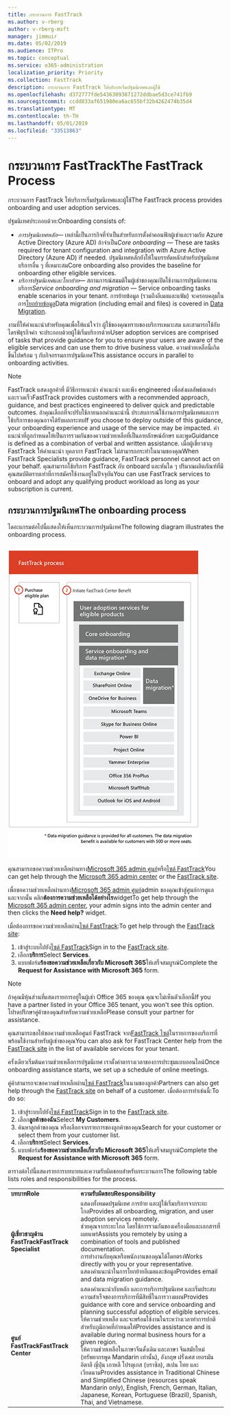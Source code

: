 ```yaml
---
title: กระบวนการ FastTrack
ms.author: v-rberg
author: v-rberg-msft
manager: jimmuir
ms.date: 05/02/2019
ms.audience: ITPro
ms.topic: conceptual
ms.service: o365-administration
localization_priority: Priority
ms.collection: FastTrack
description: กระบวนการ FastTrack ให้บริการเริ่มปฐมนิเทศและผู้ใช้
ms.openlocfilehash: d372777fde54363093871272ddbae5d3ce741fb9
ms.sourcegitcommit: ccdd833af651980ea6ac655bf32b4262474b35d4
ms.translationtype: MT
ms.contentlocale: th-TH
ms.lasthandoff: 05/01/2019
ms.locfileid: "33513863"
---
```

# <a name="the-fasttrack-process"></a><span data-ttu-id="cf70e-103">กระบวนการ FastTrack</span><span class="sxs-lookup"><span data-stu-id="cf70e-103">The FastTrack Process</span></span>

<span data-ttu-id="cf70e-104">กระบวนการ FastTrack ให้บริการเริ่มปฐมนิเทศและผู้ใช้</span><span class="sxs-lookup"><span data-stu-id="cf70e-104">The FastTrack process provides onboarding and user adoption services.</span></span> 
  
<span data-ttu-id="cf70e-105">ปฐมนิเทศประกอบด้วย:</span><span class="sxs-lookup"><span data-stu-id="cf70e-105">Onboarding consists of:</span></span>
  
- <span data-ttu-id="cf70e-106">*การปฐมนิเทศหลัก*— เหล่านี้เป็นภารกิจที่จำเป็นสำหรับการตั้งค่าคอนฟิกผู้เช่าและรวมกับ Azure Active Directory (Azure AD) ถ้าจำเป็น</span><span class="sxs-lookup"><span data-stu-id="cf70e-106">*Core onboarding* — These are tasks required for tenant configuration and integration with Azure Active Directory (Azure AD) if needed.</span></span> <span data-ttu-id="cf70e-107">ปฐมนิเทศหลักยังให้ในบรรทัดหลักสำหรับปฐมนิเทศบริการอื่น ๆ ที่เหมาะสม</span><span class="sxs-lookup"><span data-stu-id="cf70e-107">Core onboarding also provides the baseline for onboarding other eligible services.</span></span> 
- <span data-ttu-id="cf70e-108">*บริการปฐมนิเทศและโยกย้าย*— สถานการณ์สมมติในผู้เช่าของคุณเปิดใช้งานการปฐมนิเทศงานบริการ</span><span class="sxs-lookup"><span data-stu-id="cf70e-108">*Service onboarding and migration* — Service onboarding tasks enable scenarios in your tenant.</span></span> <span data-ttu-id="cf70e-109">การย้ายข้อมูล (รวมถึงอีเมลและแฟ้ม) จะครอบคลุมในการ[โยกย้ายข้อมูล](O365-data-migration.md)</span><span class="sxs-lookup"><span data-stu-id="cf70e-109">Data migration (including email and files) is covered in [Data Migration](O365-data-migration.md).</span></span> 
    
<span data-ttu-id="cf70e-110">งานที่ให้คำแนะนำสำหรับคุณเพื่อให้แน่ใจว่า ผู้ใช้ของคุณทราบของบริการเหมาะสม และสามารถใช้กับไดรฟ์ธุรกิจค่า จะประกอบด้วยผู้ใช้เริ่มบริการด้วย</span><span class="sxs-lookup"><span data-stu-id="cf70e-110">User adoption services are comprised of tasks that provide guidance for you to ensure your users are aware of the eligible services and can use them to drive business value.</span></span> <span data-ttu-id="cf70e-111">ความช่วยเหลือนี้เกิดขึ้นไปพร้อม ๆ กับกิจกรรมการปฐมนิเทศ</span><span class="sxs-lookup"><span data-stu-id="cf70e-111">This assistance occurs in parallel to onboarding activities.</span></span>
  
> [!NOTE]
> <span data-ttu-id="cf70e-112">FastTrack แสดงลูกค้าที่ มีวิธีการแนะนำ คำแนะนำ และพึง engineered เพื่อส่งผลลัพธ์ตเหล่า และรวดเร็ว</span><span class="sxs-lookup"><span data-stu-id="cf70e-112">FastTrack provides customers with a recommended approach, guidance, and best practices engineered to deliver quick and predictable outcomes.</span></span> <span data-ttu-id="cf70e-113">ถ้าคุณเลือกที่จะปรับใช้ภายนอกคำแนะนำนี้ ประสบการณ์ใช้งานการปฐมนิเทศและการใช้บริการของคุณอาจได้รับผลกระทบ</span><span class="sxs-lookup"><span data-stu-id="cf70e-113">If you choose to deploy outside of this guidance, your onboarding experience and usage of the service may be impacted.</span></span> <span data-ttu-id="cf70e-114">คำแนะนำที่ถูกกำหนดให้เป็นการรวมกันของความช่วยเหลือที่เป็นลายลักษณ์อักษร และพูด</span><span class="sxs-lookup"><span data-stu-id="cf70e-114">Guidance is defined as a combination of verbal and written assistance.</span></span> <span data-ttu-id="cf70e-115">เมื่อผู้เชี่ยวชาญ FastTrack ให้คำแนะนำ บุคลากร FastTrack ไม่สามารถกระทำในนามของคุณ</span><span class="sxs-lookup"><span data-stu-id="cf70e-115">When FastTrack Specialists provide guidance, FastTrack personnel cannot act on your behalf.</span></span> <span data-ttu-id="cf70e-116">คุณสามารถใช้บริการ FastTrack กับ onboard และหันใด ๆ ปริมาณผลิตภัณฑ์ที่มีคุณสมบัติตราบเท่าที่การสมัครใช้งานอยู่ในปัจจุบัน</span><span class="sxs-lookup"><span data-stu-id="cf70e-116">You can use FastTrack services to onboard and adopt any qualifying product workload as long as your subscription is current.</span></span> 
  
## <a name="the-onboarding-process"></a><span data-ttu-id="cf70e-117">กระบวนการปฐมนิเทศ</span><span class="sxs-lookup"><span data-stu-id="cf70e-117">The onboarding process</span></span>

<span data-ttu-id="cf70e-118">ไดอะแกรมต่อไปนี้แสดงให้เห็นกระบวนการปฐมนิเทศ</span><span class="sxs-lookup"><span data-stu-id="cf70e-118">The following diagram illustrates the onboarding process.</span></span>
  
![เส้นเวลาสำหรับการใช้ประโยชน์ปฐมนิเทศ](media/O365-Onboarding-Timeline.png)
  
<span data-ttu-id="cf70e-120">คุณสามารถขอความช่วยเหลือผ่านทาง[Microsoft 365 admin ศูนย์](https://go.microsoft.com/fwlink/?linkid=2032704)หรือ[ไซต์ FastTrack](https://go.microsoft.com/fwlink/?linkid=780698)</span><span class="sxs-lookup"><span data-stu-id="cf70e-120">You can get help through the [Microsoft 365 admin center](https://go.microsoft.com/fwlink/?linkid=2032704) or the [FastTrack site](https://go.microsoft.com/fwlink/?linkid=780698).</span></span> 

<span data-ttu-id="cf70e-121">เพื่อขอความช่วยเหลือผ่านทาง[Microsoft 365 admin ศูนย์](https://go.microsoft.com/fwlink/?linkid=2032704)admin ของคุณเข้าสู่ศูนย์การดูแล และจากนั้น คลิก**ต้องการความช่วยเหลือได้อย่างไร**widget</span><span class="sxs-lookup"><span data-stu-id="cf70e-121">To get help through the [Microsoft 365 admin center](https://go.microsoft.com/fwlink/?linkid=2032704), your admin signs into the admin center and then clicks the **Need help?** widget.</span></span> 

<span data-ttu-id="cf70e-122">เมื่อต้องการขอความช่วยเหลือผ่าน[ไซต์ FastTrack](https://go.microsoft.com/fwlink/?linkid=780698):</span><span class="sxs-lookup"><span data-stu-id="cf70e-122">To get help through the [FastTrack site](https://go.microsoft.com/fwlink/?linkid=780698):</span></span> 
1.  <span data-ttu-id="cf70e-123">เข้าสู่ระบบไปยัง[ไซต์ FastTrack](https://go.microsoft.com/fwlink/?linkid=780698)</span><span class="sxs-lookup"><span data-stu-id="cf70e-123">Sign in to the [FastTrack site](https://go.microsoft.com/fwlink/?linkid=780698).</span></span> 
2.  <span data-ttu-id="cf70e-124">เลือก**บริการ**</span><span class="sxs-lookup"><span data-stu-id="cf70e-124">Select **Services**.</span></span>
3.  <span data-ttu-id="cf70e-125">แบบฟอร์ม**ร้องขอความช่วยเหลือเกี่ยวกับ Microsoft 365**ให้เสร็จสมบูรณ์</span><span class="sxs-lookup"><span data-stu-id="cf70e-125">Complete the **Request for Assistance with Microsoft 365** form.</span></span> 
> [!NOTE]
>  <span data-ttu-id="cf70e-126">ถ้าคุณมีหุ้นส่วนที่แสดงรายการอยู่ในผู้เช่า Office 365 ของคุณ คุณจะไม่เห็นตัวเลือกนี้</span><span class="sxs-lookup"><span data-stu-id="cf70e-126">If you have a partner listed in your Office 365 tenant, you won't see this option.</span></span> <span data-ttu-id="cf70e-127">โปรดปรึกษาคู่ค้าของคุณสำหรับความช่วยเหลือ</span><span class="sxs-lookup"><span data-stu-id="cf70e-127">Please consult your partner for assistance.</span></span> 
  
 <span data-ttu-id="cf70e-128">คุณสามารถขอให้ขอความช่วยเหลือศูนย์ FastTrack จาก[FastTrack ไซต์](https://go.microsoft.com/fwlink/?linkid=780698)ในรายการของบริการที่พร้อมใช้งานสำหรับผู้เช่าของคุณ</span><span class="sxs-lookup"><span data-stu-id="cf70e-128">You can also ask for FastTrack Center help from the [FastTrack site](https://go.microsoft.com/fwlink/?linkid=780698) in the list of available services for your tenant.</span></span> 
    
 <span data-ttu-id="cf70e-129">ครั้งเดียวเริ่มต้นความช่วยเหลือการปฐมนิเทศ เราตั้งค่าตารางเวลาของการประชุมแบบออนไลน์</span><span class="sxs-lookup"><span data-stu-id="cf70e-129">Once onboarding assistance starts, we set up a schedule of online meetings.</span></span>
    
<span data-ttu-id="cf70e-130">คู่ค้าสามารถจะขอความช่วยเหลือผ่าน[ไซต์ FastTrack](https://go.microsoft.com/fwlink/?linkid=780698)ในนามของลูกค้า</span><span class="sxs-lookup"><span data-stu-id="cf70e-130">Partners can also get help through the [FastTrack site](https://go.microsoft.com/fwlink/?linkid=780698) on behalf of a customer.</span></span> <span data-ttu-id="cf70e-131">เมื่อต้องการทำเช่นนี้:</span><span class="sxs-lookup"><span data-stu-id="cf70e-131">To do so:</span></span>
1.  <span data-ttu-id="cf70e-132">เข้าสู่ระบบไปยัง[ไซต์ FastTrack](https://go.microsoft.com/fwlink/?linkid=780698)</span><span class="sxs-lookup"><span data-stu-id="cf70e-132">Sign in to the [FastTrack site](https://go.microsoft.com/fwlink/?linkid=780698).</span></span> 
2.  <span data-ttu-id="cf70e-133">เลือก**ลูกค้าของฉัน**</span><span class="sxs-lookup"><span data-stu-id="cf70e-133">Select **My Customers**.</span></span>
3.  <span data-ttu-id="cf70e-134">ค้นหาลูกค้าของคุณ หรือเลือกจากรายการของลูกค้าของคุณ</span><span class="sxs-lookup"><span data-stu-id="cf70e-134">Search for your customer or select them from your customer list.</span></span>
4.  <span data-ttu-id="cf70e-135">เลือก**บริการ**</span><span class="sxs-lookup"><span data-stu-id="cf70e-135">Select **Services**.</span></span>
5.  <span data-ttu-id="cf70e-136">แบบฟอร์ม**ร้องขอความช่วยเหลือเกี่ยวกับ Microsoft 365**ให้เสร็จสมบูรณ์</span><span class="sxs-lookup"><span data-stu-id="cf70e-136">Complete the **Request for Assistance with Microsoft 365** form.</span></span> 

<span data-ttu-id="cf70e-137">ตารางต่อไปนี้แสดงรายการบทบาทและความรับผิดชอบสำหรับกระบวนการ</span><span class="sxs-lookup"><span data-stu-id="cf70e-137">The following table lists roles and responsibilities for the process.</span></span>
    
|||
|:-----|:-----|
|<span data-ttu-id="cf70e-138">**บทบาท**</span><span class="sxs-lookup"><span data-stu-id="cf70e-138">**Role**</span></span> <br/> |<span data-ttu-id="cf70e-139">**ความรับผิดชอบ**</span><span class="sxs-lookup"><span data-stu-id="cf70e-139">**Responsibility**</span></span> <br/> |
|<span data-ttu-id="cf70e-140">**ผู้เชี่ยวชาญด้าน FastTrack**</span><span class="sxs-lookup"><span data-stu-id="cf70e-140">**FastTrack Specialist**</span></span> <br/> |<span data-ttu-id="cf70e-141">แสดงทั้งหมดปฐมนิเทศ การย้าย และผู้ใช้เริ่มบริการจากระยะไกล</span><span class="sxs-lookup"><span data-stu-id="cf70e-141">Provides all onboarding, migration, and user adoption services remotely.</span></span>  <br/> <span data-ttu-id="cf70e-142">ช่วยคุณจากระยะไกล โดยใช้การรวมกันของเครื่องมือและเอกสารที่เผยแพร่</span><span class="sxs-lookup"><span data-stu-id="cf70e-142">Assists you remotely by using a combination of tools and published documentation.</span></span> <br/> <span data-ttu-id="cf70e-143">การทำงานกับคุณหรือพนักงานของคุณได้โดยตรง</span><span class="sxs-lookup"><span data-stu-id="cf70e-143">Works directly with you or your representative.</span></span> <br/> <span data-ttu-id="cf70e-144">แสดงคำแนะนำในการโยกย้ายอีเมลและข้อมูล</span><span class="sxs-lookup"><span data-stu-id="cf70e-144">Provides email and data migration guidance.</span></span>|
|<span data-ttu-id="cf70e-145">**ศูนย์ FastTrack**</span><span class="sxs-lookup"><span data-stu-id="cf70e-145">**FastTrack Center**</span></span>  <br/> |<span data-ttu-id="cf70e-146">แสดงคำแนะนำกับหลัก และการบริการปฐมนิเทศ และเริ่มประสบความสำเร็จของการบริการที่มีสิทธิ์ในการวางแผน</span><span class="sxs-lookup"><span data-stu-id="cf70e-146">Provides guidance with core and service onboarding and planning successful adoption of eligible services.</span></span>  <br/> <span data-ttu-id="cf70e-147">ให้ความช่วยเหลือ และจะพร้อมใช้งานในระหว่างเวลาทำการปกติสำหรับภูมิภาคที่กำหนดให้</span><span class="sxs-lookup"><span data-stu-id="cf70e-147">Provides assistance and is available during normal business hours for a given region.</span></span> <br/> <span data-ttu-id="cf70e-148">ให้ความช่วยเหลือในภาษาจีนดั้งเดิม และภาษา จีนสมัยใหม่ (ทรัพยากรพูด Mandarin เท่านั้น), อังกฤษ ฝรั่งเศส เยอรมัน อิตาลี ญี่ปุ่น เกาหลี โปรตุเกส (บราซิล), สเปน ไทย และเวียดนาม</span><span class="sxs-lookup"><span data-stu-id="cf70e-148">Provides assistance in Traditional Chinese and Simplified Chinese (resources speak Mandarin only), English, French, German, Italian, Japanese, Korean, Portuguese (Brazil), Spanish, Thai, and Vietnamese.</span></span>|


  

